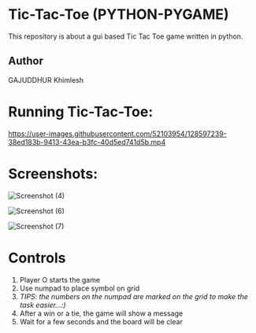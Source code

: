 # __**Tic-Tac-Toe (PYTHON-PYGAME)**__

This repository is about a gui based Tic Tac Toe game written in python.

## __**Author**__

GAJUDDHUR Khimlesh

# __**Running Tic-Tac-Toe:**__

https://user-images.githubusercontent.com/52103954/128597239-38ed183b-9413-43ea-b3fc-40d5ed741d5b.mp4


# __**Screenshots:**__

![Screenshot (4)](https://user-images.githubusercontent.com/52103954/128597286-5ba9a747-456e-47ad-920f-1e32340d3c3a.png)

![Screenshot (6)](https://user-images.githubusercontent.com/52103954/128597325-747f8e5c-1c7c-46cb-aae9-3454f7928c48.png)

![Screenshot (7)](https://user-images.githubusercontent.com/52103954/128597517-7f63a729-f8d9-43ca-b6e0-058479fe4423.png)

# __**Controls**__

1) Player O starts the game
2) Use numpad to place symbol on grid
3) *TIPS: the numbers on the numpad are marked on the grid to make the task easier...:)*
4) After a win or a tie, the game will show a message
5) Wait for a few seconds and the board will be clear
